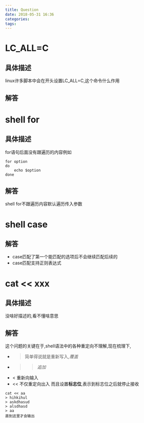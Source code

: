 ```yaml
---
title: Question
date: 2018-05-31 16:36
categories: 
tags: 
---
```


# LC_ALL=C
## 具体描述
linux许多脚本中会在开头设置LC_ALL=C,这个命令什么作用

## 解答

# shell for
## 具体描述
for语句后面没有跟遍历的内容例如
```shell
for option
do
    echo $option
done
```
## 解答
shell for不跟遍历内容默认遍历传入参数

# shell case
## 解答
* case匹配了第一个能匹配的选项后不会继续匹配后续的
* case匹配支持正则表达式

# cat << xxx
## 具体描述
没啥好描述的,看不懂啥意思
## 解答
这个问题的关键在于,shell语法中的各种重定向不理解,现在梳理下,
* >简单得说就是重新写入,*覆盖*
* >> *追加*
* < 重新向输入
* << 不仅重定向出入 而且设置**标志位**,表示到标志位之后就停止接收

```shell
cat << aa
> hihkihul
> askdhasud
> alsdhasd
> aa
直到这里才会输出
```

